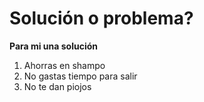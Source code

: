 # Solución o problema?

**Para mi una solución**

1. Ahorras en shampo
2. No gastas tiempo para salir
3. No te dan piojos